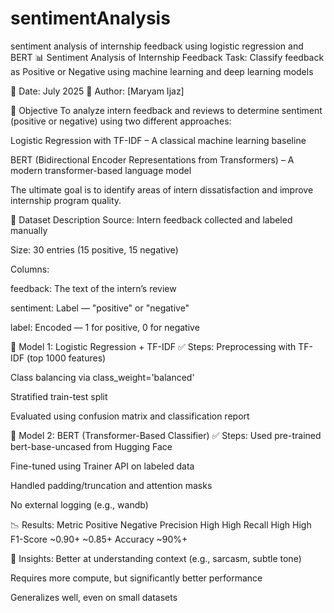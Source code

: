 # sentimentAnalysis
sentiment analysis of internship feedback using logistic regression and BERT
📊 Sentiment Analysis of Internship Feedback
Task: Classify feedback as Positive or Negative using machine learning and deep learning models

📅 Date: July 2025
👤 Author: [Maryam Ijaz]

🎯 Objective
To analyze intern feedback and reviews to determine sentiment (positive or negative) using two different approaches:

Logistic Regression with TF-IDF – A classical machine learning baseline

BERT (Bidirectional Encoder Representations from Transformers) – A modern transformer-based language model

The ultimate goal is to identify areas of intern dissatisfaction and improve internship program quality.

📁 Dataset Description
Source: Intern feedback collected and labeled manually

Size: 30 entries (15 positive, 15 negative)

Columns:

feedback: The text of the intern’s review

sentiment: Label — "positive" or "negative"

label: Encoded — 1 for positive, 0 for negative

🧪 Model 1: Logistic Regression + TF-IDF
✅ Steps:
Preprocessing with TF-IDF (top 1000 features)

Class balancing via class_weight='balanced'

Stratified train-test split

Evaluated using confusion matrix and classification report

🤖 Model 2: BERT (Transformer-Based Classifier)
✅ Steps:
Used pre-trained bert-base-uncased from Hugging Face

Fine-tuned using Trainer API on labeled data

Handled padding/truncation and attention masks

No external logging (e.g., wandb)

📉 Results:
Metric	Positive	Negative
Precision	High	High
Recall	High	High
F1-Score	~0.90+	~0.85+
Accuracy	~90%+	

📌 Insights:
Better at understanding context (e.g., sarcasm, subtle tone)

Requires more compute, but significantly better performance

Generalizes well, even on small datasets

